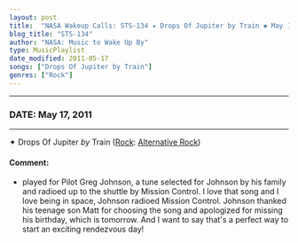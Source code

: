 ```yaml
---
layout: post
title:  "NASA Wakeup Calls: STS-134 ✦ Drops Of Jupiter by Train ✺ May 17, 2011"
blog_title: "STS-134"
author: "NASA: Music to Wake Up By"
type: MusicPlaylist
date_modified: 2011-05-17
songs: ["Drops Of Jupiter by Train"]
genres: ["Rock"]
---
```


----
### DATE: May 17, 2011
----
✦ Drops Of Jupiter *by* Train ([Rock](https://www.discogs.com/genre/Rock): [Alternative Rock](https://www.discogs.com/style/Alternative%20Rock)) <a target="blank_" href="https://www.discogs.com/Train-Drops-Of-Jupiter/release/8027116">
    <i class="fas fa-compact-disc"
       title="Discogs entry for this song"
       alt="Discogs entry for this song"
       style="font-size: 1.1em;"></i></a>
    

#### Comment:
* played for Pilot Greg Johnson, a tune selected for Johnson by his family and radioed up to the shuttle by Mission Control. I love that song and I love being in space, Johnson radioed Mission Control. Johnson thanked his teenage son Matt for choosing the song and apologized for missing his birthday, which is tomorrow. And I want to say that's a perfect way to start an exciting rendezvous day!



<br/>
<center>
	<a target="_blank"
	   href="https://twitter.com/intent/tweet?hashtags=Space,NASA,Playlist,NASAWakeupCalls,SpaceProgram&text=🚀 {{ page.author}}, {{ page.title }}. {{ site.url }}{{ page.url }}&via=nasawakeupcalls"><i class="fab fa-twitter" title="Tweet this page" alt="Tweet this page" style="font-size: 1.3em;"></i></a>
	&nbsp; 	<i class="fas fa-user-astronaut" style="font-size: 1.5em;"></i> &nbsp;
    <a id="custom_amazon_link"
       type="amzn" search="#"
       category="popular music">
    <i class="fab fa-amazon" style="font-size: 1.3em;"></i></a>
</center>

<!-- Randomly resolve an individual entry from a song array -->
<script src="/assets/javascript/seedrandom.min.js"></script>
<script>
  var wake_me_up = ["Drops Of Jupiter by Train"];
  var prng = new Math.seedrandom();
  function randomSong() {
    song = wake_me_up[Math.floor(Math.random() * wake_me_up.length)];
    var amazon_link = document.getElementById("custom_amazon_link");
    amazon_link.setAttribute("search", song);
  }
  window.onload = randomSong();
</script>
